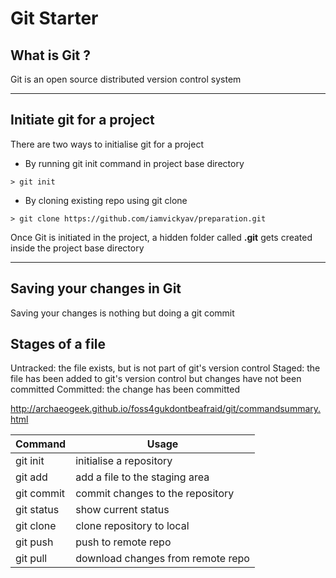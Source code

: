 # Git Starter

## What is Git ?

Git is an open source distributed version control system

---

## Initiate git for a project

There are two ways to initialise git for a project

- By running git init command in project base directory

```
> git init
```

- By cloning existing repo using git clone

```
> git clone https://github.com/iamvickyav/preparation.git
```

Once Git is initiated in the project, a hidden folder called **.git** gets created inside the project base directory

---

## Saving your changes in Git

Saving your changes is nothing but doing a git commit

## Stages of a file
Untracked: the file exists, but is not part of git's version control
Staged: the file has been added to git's version control but changes have not been committed
Committed: the change has been committed

http://archaeogeek.github.io/foss4gukdontbeafraid/git/commandsummary.html

| Command 		| Usage  						    |
|--------------	|----------------------------------|
| git init  	| initialise a repository   	    |
| git add   	| add a file to the staging area   |
| git commit	| commit changes to the repository |
| git status	| show current status			    |
| git clone		| clone repository to local        |
| git push		| push to remote repo              |
| git pull		| download changes from remote repo|
